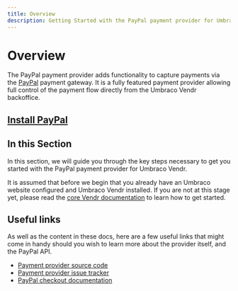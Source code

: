 ```yaml
---
title: Overview
description: Getting Started with the PayPal payment provider for Umbraco Vendr.
---
```


# Overview

The PayPal payment provider adds functionality to capture payments via the [PayPal](https://paypal.com) payment gateway. It is a fully featured payment provider allowing full control of the payment flow directly from the Umbraco Vendr backoffice.

## [Install PayPal](../install-payment-providers.md)

## In this Section

In this section, we will guide you through the key steps necessary to get you started with the PayPal payment provider for Umbraco Vendr.

It is assumed that before we begin that you already have an Umbraco website configured and Umbraco Vendr installed. If you are not at this stage yet, please read the [core Vendr documentation](../../../../core/) to learn how to get started.

## Useful links

As well as the content in these docs, here are a few useful links that might come in handy should you wish to learn more about the provider itself, and the PayPal API.

* [Payment provider source code](https://github.com/vendrhub/vendr-payment-provider-paypal)
* [Payment provider issue tracker](https://github.com/vendrhub/vendr-payment-provider-paypal/issues)
* [PayPal checkout documentation](https://developer.paypal.com/docs/checkout/)
